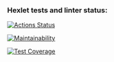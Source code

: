 ### Hexlet tests and linter status:
[![Actions Status](https://github.com/dmitry1178/frontend-project-46/workflows/hexlet-check/badge.svg)](https://github.com/dmitry1178/frontend-project-46/actions)

[![Maintainability](https://api.codeclimate.com/v1/badges/4107b0d042f321bbe78d/maintainability)](https://codeclimate.com/github/dmitry1178/frontend-project-46/maintainability)

[![Test Coverage](https://api.codeclimate.com/v1/badges/4107b0d042f321bbe78d/test_coverage)](https://codeclimate.com/github/dmitry1178/frontend-project-46/test_coverage)